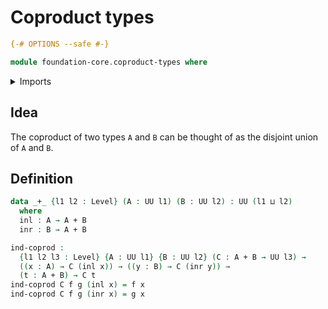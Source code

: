 # Coproduct types

```agda
{-# OPTIONS --safe #-}

module foundation-core.coproduct-types where
```

<details><summary>Imports</summary>

```agda
open import foundation.universe-levels
```

</details>

## Idea

The coproduct of two types `A` and `B` can be thought of as the disjoint union
of `A` and `B`.

## Definition

```agda
data _+_ {l1 l2 : Level} (A : UU l1) (B : UU l2) : UU (l1 ⊔ l2)
  where
  inl : A → A + B
  inr : B → A + B

ind-coprod :
  {l1 l2 l3 : Level} {A : UU l1} {B : UU l2} (C : A + B → UU l3) →
  ((x : A) → C (inl x)) → ((y : B) → C (inr y)) →
  (t : A + B) → C t
ind-coprod C f g (inl x) = f x
ind-coprod C f g (inr x) = g x
```
